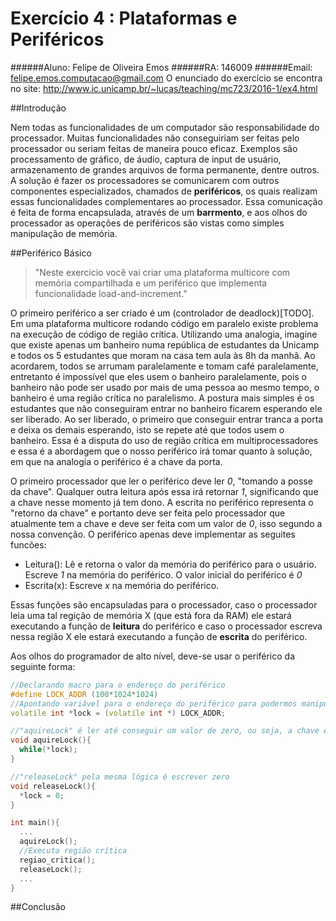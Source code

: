 Exercício 4 : Plataformas e Periféricos
===================
######Aluno: Felipe de Oliveira Emos
######RA: 146009
######Email: felipe.emos.computacao@gmail.com
O enunciado do exercício se encontra no site: http://www.ic.unicamp.br/~lucas/teaching/mc723/2016-1/ex4.html

##Introdução

Nem todas as funcionalidades de um computador são responsabilidade do processador. Muitas funcionalidades não conseguiriam ser feitas pelo processador ou seriam feitas de maneira pouco eficaz. Exemplos são processamento de gráfico, de áudio, captura de input de usuário, armazenamento de grandes arquivos de forma permanente, dentre outros. A solução é fazer os processadores se comunicarem com outros componentes especializados, chamados de **periféricos**, os quais realizam essas funcionalidades complementares ao processador. Essa comunicação é feita de forma encapsulada, através de um **barrmento**, e aos olhos do processador as operações de periféricos são vistas como simples manipulação de memória.

##Periférico Básico
> "Neste exercício você vai criar uma plataforma multicore com memória compartilhada e um periférico que implementa funcionalidade load-and-increment."

O primeiro periférico a ser criado é um (controlador de deadlock)[TODO]. Em uma plataforma multicore rodando código em paralelo existe problema na execução de código de região crítica. Utilizando uma analogia, imagine que existe apenas um banheiro numa república de estudantes da Unicamp e todos os 5 estudantes que moram na casa tem aula às 8h da manhã. Ao acordarem, todos se arrumam paralelamente e tomam café paralelamente, entretanto é impossível que eles usem o banheiro paralelamente, pois o banheiro não pode ser usado por mais de uma pessoa ao mesmo tempo, o banheiro é uma região crítica no paralelismo. A postura mais simples é os estudantes que não conseguiram entrar no banheiro ficarem esperando ele ser liberado. Ao ser liberado, o primeiro que conseguir entrar tranca a porta e deixa os demais esperando, isto se repete até que todos usem o banheiro. Essa é a disputa do uso de região crítica em multiprocessadores e essa é a abordagem que o nosso periférico irá tomar quanto à solução, em que na analogia o periférico é a chave da porta. 

O primeiro processador que ler o periférico deve ler *0*, "tomando a posse da chave". Qualquer outra leitura após essa irá retornar *1*, significando que a chave nesse momento já tem dono. A escrita no periférico representa o "retorno da chave" e portanto deve ser feita pelo processador que atualmente tem a chave e deve ser feita com um valor de *0*, isso segundo a nossa convenção. O periférico apenas deve implementar as seguites funcões:

* Leitura(): Lê e retorna o valor da memória do periférico para o usuário. Escreve *1* na memória do periférico. O valor inicial do periférico é *0*
* Escrita(x): Escreve *x* na memória do periférico.

Essas funções são encapsuladas para o processador, caso o processador leia uma tal regição de memória X (que está fora da RAM) ele estará executando a função de **leitura** do periférico e caso o processador escreva nessa região X ele estará executando a função de **escrita** do periférico.

Aos olhos do programador de alto nível, deve-se usar o periférico da seguinte forma:

```cpp
//Declarando macro para o endereço do periférico
#define LOCK_ADDR (100*1024*1024)
//Apontando variável para o endereço do periférico para podermos manipulá-lo (escrevendo ou lendo).
volatile int *lock = (volatile int *) LOCK_ADDR;

//"aquireLock" é ler até conseguir um valor de zero, ou seja, a chave está liberada
void aquireLock(){
  while(*lock);
}

//"releaseLock" pela mesma lógica é escrever zero
void releaseLock(){
  *lock = 0;
}

int main(){
  ...
  aquireLock();
  //Executa região crítica
  regiao_critica();
  releaseLock();
  ...
}
```


##Conclusão
